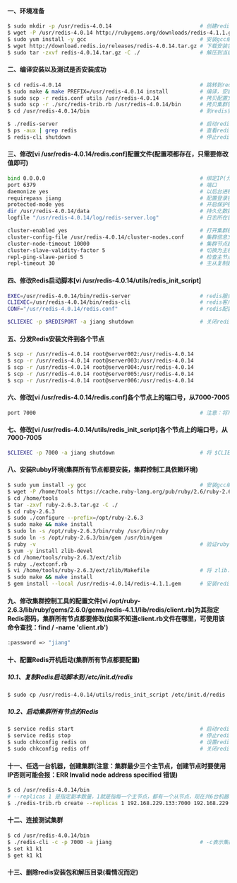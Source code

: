#### 一、环境准备
```bash
$ sudo mkdir -p /usr/redis-4.0.14                            # 创建redis安装目录
$ wget -P /usr/redis-4.0.14 http://rubygems.org/downloads/redis-4.1.1.gem
$ sudo yum install -y gcc                                    # 安装gcc编译环境
$ wget http://download.redis.io/releases/redis-4.0.14.tar.gz # 下载安装包
$ sudo tar -zxvf redis-4.0.14.tar.gz -C ./                   # 解压到当前目录
```

#### 二、编译安装以及测试是否安装成功
```bash
$ cd redis-4.0.14                                            # 跳转到redis解压目录下
$ sudo make & make PREFIX=/usr/redis-4.0.14 install          # 编译，安装到 /usr/redis-4.0.14 目录
$ sudo scp -r redis.conf utils /usr/redis-4.0.14             # 拷贝配置文件和工具脚本到 /usr/redis-4.0.14 目录
$ sudo scp -r ./src/redis-trib.rb /usr/redis-4.0.14/bin      # 拷贝集群管理工具到 /usr/redis-4.0.14/bin 目录
$ cd /usr/redis-4.0.14/bin                                   # 到redis安装目录(/usr/redis-4.0.14/bin)

$ ./redis-server                                             # 启动redis，测试是否安装成功
$ ps -aux | grep redis                                       # 查看redis进程
$ redis-cli shutdown                                         # 停止redis
```

#### 三、修改[vi /usr/redis-4.0.14/redis.conf]配置文件(配置项都存在，只需要修改值即可)
```bash
bind 0.0.0.0                                                 # 绑定IP(允许那些IP可以访问，0.0.0.0是所有IP都可以访问)
port 6379                                                    # 端口
daemonize yes                                                # 以后台进程方式启动redis
requirepass jiang                                            # 配置登录密码是jiang
protected-mode yes                                           # 开启保护模式
dir /usr/redis-4.0.14/data                                   # 持久化数据所在目录(注意：手动创建目录)
logfile "/usr/redis-4.0.14/log/redis-server.log"             # 日志所在目录(注意：手动创建目录和文件)

cluster-enabled yes                                          # 打开集群模式
cluster-config-file /usr/redis-4.0.14/cluster-nodes.conf     # 集群信息文件(这个文件是Redis集群自动生成的)
cluster-node-timeout 10000                                   # 集群节点超时时间
cluster-slave-validity-factor 5                              # 切换为主机的时间(0-10，值越小说明检查越频繁)
repl-ping-slave-period 5                                     # 检查主节点健康状态                        
repl-timeout 30                                              # 主从复制超时时间，该值要大于 repl-ping-slave-period 的值
```

#### 四、修改Redis启动脚本[vi /usr/redis-4.0.14/utils/redis_init_script]
```bash
EXEC=/usr/redis-4.0.14/bin/redis-server                      # redis服务脚本所在目录
CLIEXEC=/usr/redis-4.0.14/bin/redis-cli                      # redis客户端脚本所在目录
CONF="/usr/redis-4.0.14/redis.conf"                          # redis配置文件在目录(注意：这个配置是带"双引号"的)

$CLIEXEC -p $REDISPORT -a jiang shutdown                     # 关闭redis时所使用的代码，加上 -a jiang(就是Redis密码)
```

#### 五、分发Redis安装文件到各个节点
```bash
$ scp -r /usr/redis-4.0.14 root@server002:/usr/redis-4.0.14
$ scp -r /usr/redis-4.0.14 root@server003:/usr/redis-4.0.14
$ scp -r /usr/redis-4.0.14 root@server004:/usr/redis-4.0.14
$ scp -r /usr/redis-4.0.14 root@server005:/usr/redis-4.0.14
$ scp -r /usr/redis-4.0.14 root@server006:/usr/redis-4.0.14
```

#### 六、修改[vi /usr/redis-4.0.14/redis.conf]各个节点上的端口号，从7000-7005
```bash
port 7000                                                    # 注意：将7000修改成当前机器Redis的端口
```

#### 七、修改[vi /usr/redis-4.0.14/utils/redis_init_script]各个节点上的端口号，从7000-7005
```bash
$CLIEXEC -p 7000 -a jiang shutdown                           # 将 $CLIEXEC -p $REDISPORT -a jiang shutdown 替换成 $CLIEXEC -p 7000 -a jiang shutdown
```

#### 八、安装Rubby环境(集群所有节点都要安装，集群控制工具依赖环境)
```bash
$ sudo yum install -y gcc                                    # 安装gcc编译器，如果没有安装就安装一下
$ wget -P /home/tools https://cache.ruby-lang.org/pub/ruby/2.6/ruby-2.6.3.tar.gz
$ cd /home/tools
$ tar -zxvf ruby-2.6.3.tar.gz -C ./
$ cd ruby-2.6.3
$ sudo ./configure --prefix=/opt/ruby-2.6.3
$ sudo make && make install
$ sudo ln -s /opt/ruby-2.6.3/bin/ruby /usr/bin/ruby
$ sudo ln -s /opt/ruby-2.6.3/bin/gem /usr/bin/gem
$ ruby -v                                                    # 验证ruby是否安装成功
$ yum -y install zlib-devel
$ cd /home/tools/ruby-2.6.3/ext/zlib
$ ruby ./extconf.rb
$ vi /home/tools/ruby-2.6.3/ext/zlib/Makefile                # 将 zlib.o: $(top_srcdir)/include/ruby.h 替换成 zlib.o: ../../include/ruby.h
$ sudo make && make install
$ gem install --local /usr/redis-4.0.14/redis-4.1.1.gem      # 安装redis集群控制依赖(redis-4.1.1.gem文件我们在第一步已经下载好了)
```

#### 九、修改集群控制工具的配置文件[vi /opt/ruby-2.6.3/lib/ruby/gems/2.6.0/gems/redis-4.1.1/lib/redis/client.rb]为其指定Redis密码，集群所有节点都要修改(如果不知道client.rb文件在哪里，可使用该命令查找：find / -name 'client.rb')
```bash
:password => "jiang"
```

#### 十、配置Redis开机启动(集群所有节点都要配置)
##### 10.1、复制Redis启动脚本到 /etc/init.d/redis
```bash
$ sudo cp /usr/redis-4.0.14/utils/redis_init_script /etc/init.d/redis
```

##### 10.2、启动集群所有节点的Redis
```bash
$ service redis start                                        # 启动redis
$ service redis stop                                         # 停止redis(注意：如果redis有设置密码，该命令无法停止redis)
$ sudo chkconfig redis on                                    # 设置redis开机启动
$ sudo chkconfig redis off                                   # 关闭redis开机启动
```

#### 十一、任选一台机器，创建集群(注意：集群最少三个主节点，创建节点时要使用IP否则可能会报：ERR Invalid node address specified 错误)
```bash
$ cd /usr/redis-4.0.14/bin
# --replicas 1 是指定副本数量，1就是指每一个主节点，都有一个从节点，现在共6台机器，那就是3主3备(主从分配规则: 按照创建命令的填写顺序，先创建主节点，再创建从节点)
$ ./redis-trib.rb create --replicas 1 192.168.229.133:7000 192.168.229.129:7001 192.168.229.134:7002 192.168.229.132:7003 192.168.229.137:7004 192.168.229.138:7005
```

#### 十二、连接测试集群
```bash
$ cd /usr/redis-4.0.14/bin
$ ./redis-cli -c -p 7000 -a jiang                            # -c表示集群模式连接
$ set k1 k1
$ get k1 k1
```


#### 十三、删除redis安装包和解压目录(看情况而定)

